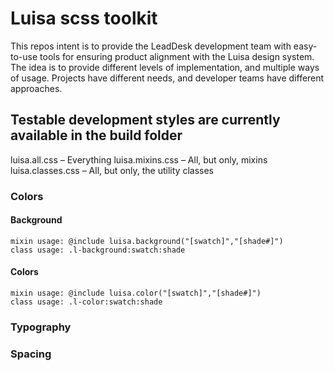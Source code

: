 # Luisa scss toolkit
This repos intent is to provide the LeadDesk development team with easy-to-use tools for ensuring product alignment with the Luisa design system.
The idea is to provide different levels of implementation, and multiple ways of usage. Projects have different needs, and developer teams have different approaches.

## Testable development styles are currently available in the build folder
luisa.all.css – Everything
luisa.mixins.css – All, but only, mixins
luisa.classes.css – All, but only, the utility classes

### Colors
#### Background
    mixin usage: @include luisa.background("[swatch]","[shade#]")
    class usage: .l-background:swatch:shade
#### Colors
    mixin usage: @include luisa.color("[swatch]","[shade#]")
    class usage: .l-color:swatch:shade
### Typography
### Spacing

